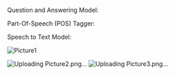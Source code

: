 Question and Answering Model:


Part-Of-Speech (POS) Tagger:


Speech to Text Model:

![Picture1](https://user-images.githubusercontent.com/88024963/205502079-43f4094c-6b90-4935-b4bb-45dc5ac45bea.png)

![Uploading Picture2.png…]()
![Uploading Picture3.png…]()


